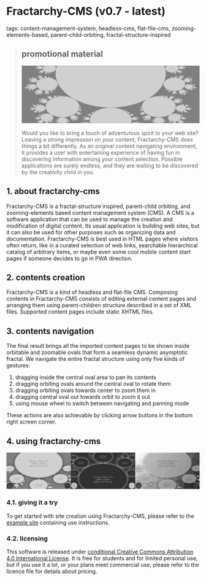 # Fractarchy-CMS (v0.7 - latest)

tags: content-management-system, headless-cms, flat-file-cms, zooming-elements-based, parent-child-orbiting, fractal-structure-inspired

> ## promotional material
> 
> ![](contents/image1.jpg)
> 
> Would you like to bring a touch of adventurous spirit to your web site? Leaving a strong impression on your content, Fractarchy-CMS does things a bit differently. As an original content navigating environment, it provides a user with entertaining experience of having fun in discovering information among your content selection. Possible applications are surely endless, and they are waiting to be discovered by the creativity child in you.

## 1. about fractarchy-cms

Fractarchy-CMS is a fractal-structure inspired, parent-child orbiting, and zooming-elements based content management system (CMS). A CMS is a software application that can be used to manage the creation and modification of digital content. Its usual application is building web sites, but it can also be used for other purposes such as organizing data and documentation. Fractarchy-CMS is best used in HTML pages where visitors often return, like in a curated selection of web links, searchable hierarchical catalog of arbitrary items, or maybe even some cool mobile content start pages if someone decides to go in PWA direction.

## 2. contents creation

Fractarchy-CMS is a kind of headless and flat-file CMS. Composing contents in Fractarchy-CMS consists of editing external content pages and arranging them using parent-children structure described in a set of XML files. Supported content pages include static XHTML files.

## 3. contents navigation

The final result brings all the imported content pages to be shown inside orbitable and zoomable ovals that form a seamless dynamic asymptotic fractal. We navigate the entire fractal structure using only five kinds of gestures:

1. dragging inside the central oval area to pan its contents
2. dragging orbiting ovals around the central oval to rotate them
3. dragging orbiting ovals towards center to zoom them in
4. dragging central oval out towards orbit to zoom it out
5. using mouse wheel to switch between navigating and panning mode

These actions are also achievable by clicking arrow buttons in the bottom right screen corner.

## 4. using fractarchy-cms

![](media/ssh-3x400.png)

### 4.1. giving it a try

To get started with site creation using Fractarchy-CMS, please refer to the [example site](https://fractarchy.github.io/fractarchy-cms/) containing use instructions.

### 4.2. licensing

This software is released under [conditional Creative Commons Attribution 4.0 International License](LICENSE). It is free for students and for limited personal use, but if you use it a lot, or your plans meet commercial use, please refer to the licence file for details about pricing.

